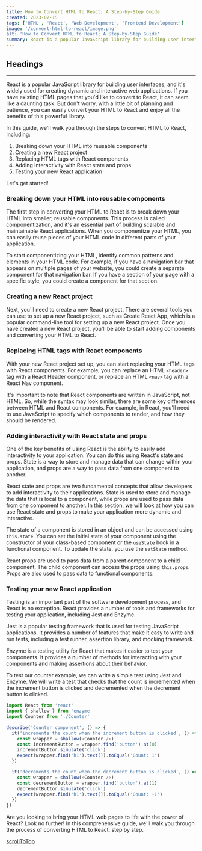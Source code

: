 ```yaml
---
title: How to Convert HTML to React; A Step-by-Step Guide
created: 2023-02-15
tags: ['HTML', 'React', 'Web Development', 'Frontend Development']
image: '/convert-html-to-react/image.png'
alt: 'How to Convert HTML to React; A Step-by-Step Guide'
summary: React is a popular JavaScript library for building user interfaces, and it's widely used for creating dynamic and interactive web applications. If you have existing HTML pages that you'd like to convert to React, it can seem like a daunting task. But don't worry, with a little bit of planning and patience, you can easily convert your HTML to React and enjoy all the benefits of this powerful library.
---
```


## Headings

---

React is a popular JavaScript library for building user interfaces, and it's widely used for creating dynamic and interactive web applications. If you have existing HTML pages that you'd like to convert to React, it can seem like a daunting task. But don't worry, with a little bit of planning and patience, you can easily convert your HTML to React and enjoy all the benefits of this powerful library.

In this guide, we'll walk you through the steps to convert HTML to React, including:

1. Breaking down your HTML into reusable components
2. Creating a new React project
3. Replacing HTML tags with React components
4. Adding interactivity with React state and props
5. Testing your new React application

Let's get started!

### Breaking down your HTML into reusable components

The first step in converting your HTML to React is to break down your HTML into smaller, reusable components. This process is called componentization, and it's an essential part of building scalable and maintainable React applications. When you componentize your HTML, you can easily reuse pieces of your HTML code in different parts of your application.

To start componentizing your HTML, identify common patterns and elements in your HTML code. For example, if you have a navigation bar that appears on multiple pages of your website, you could create a separate component for that navigation bar. If you have a section of your page with a specific style, you could create a component for that section.

### Creating a new React project

Next, you'll need to create a new React project. There are several tools you can use to set up a new React project, such as Create React App, which is a popular command-line tool for setting up a new React project. Once you have created a new React project, you'll be able to start adding components and converting your HTML to React.

### Replacing HTML tags with React components

With your new React project set up, you can start replacing your HTML tags with React components. For example, you can replace an HTML `<header>` tag with a React Header component, or replace an HTML `<nav>` tag with a React Nav component.

It's important to note that React components are written in JavaScript, not HTML. So, while the syntax may look similar, there are some key differences between HTML and React components. For example, in React, you'll need to use JavaScript to specify which components to render, and how they should be rendered.

### Adding interactivity with React state and props

One of the key benefits of using React is the ability to easily add interactivity to your application. You can do this using React's state and props. State is a way to store and manage data that can change within your application, and props are a way to pass data from one component to another.

React state and props are two fundamental concepts that allow developers to add interactivity to their applications. State is used to store and manage the data that is local to a component, while props are used to pass data from one component to another. In this section, we will look at how you can use React state and props to make your application more dynamic and interactive.

The state of a component is stored in an object and can be accessed using `this.state`. You can set the initial state of your component using the constructor of your class-based component or the `useState` hook in a functional component. To update the state, you use the `setState` method.

React props are used to pass data from a parent component to a child component. The child component can access the props using `this.props`. Props are also used to pass data to functional components.

### Testing your new React application

Testing is an important part of the software development process, and React is no exception. React provides a number of tools and frameworks for testing your application, including Jest and Enzyme.

Jest is a popular testing framework that is used for testing JavaScript applications. It provides a number of features that make it easy to write and run tests, including a test runner, assertion library, and mocking framework.

Enzyme is a testing utility for React that makes it easier to test your components. It provides a number of methods for interacting with your components and making assertions about their behavior.

To test our counter example, we can write a simple test using Jest and Enzyme. We will write a test that checks that the count is incremented when the increment button is clicked and decremented when the decrement button is clicked.

```javascript
import React from 'react'
import { shallow } from 'enzyme'
import Counter from './Counter'

describe('Counter component', () => {
  it('increments the count when the increment button is clicked', () => {
    const wrapper = shallow(<Counter />)
    const incrementButton = wrapper.find('button').at(0)
    incrementButton.simulate('click')
    expect(wrapper.find('h1').text()).toEqual('Count: 1')
  })

  it('decrements the count when the decrement button is clicked', () => {
    const wrapper = shallow(<Counter />)
    const decrementButton = wrapper.find('button').at(1)
    decrementButton.simulate('click')
    expect(wrapper.find('h1').text()).toEqual('Count: -1')
  })
})
```

Are you looking to bring your HTML web pages to life with the power of React? Look no further! In this comprehensive guide, we'll walk you through the process of converting HTML to React, step by step.

[scrollToTop](#headings)
